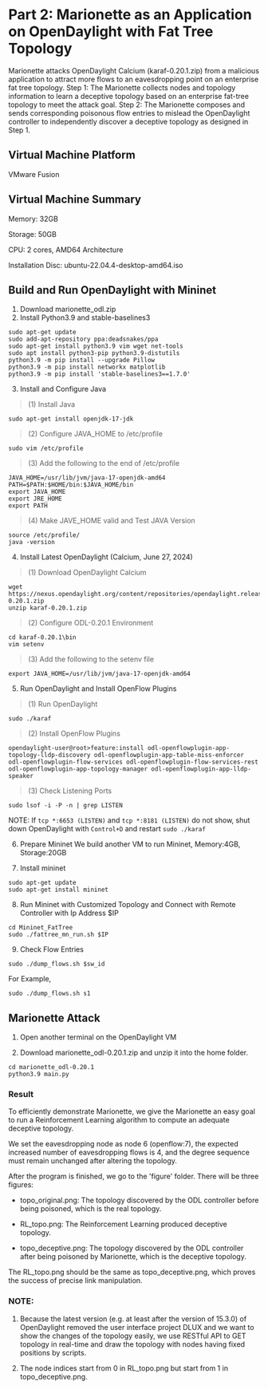 # Part 2: Marionette as an Application on OpenDaylight with Fat Tree Topology
Marionette attacks OpenDaylight Calcium (karaf-0.20.1.zip) from a malicious application to attract more flows to an eavesdropping point on an enterprise fat tree topology. Step 1: The Marionette collects nodes and topology information to learn a deceptive topology based on an enterprise fat-tree topology to meet the attack goal. Step 2: The Marionette composes and sends corresponding poisonous flow entries to mislead the OpenDaylight controller to independently discover a deceptive topology as designed in Step 1.


## Virtual Machine Platform
VMware Fusion
## Virtual Machine Summary
Memory: 32GB

Storage: 50GB

CPU: 2 cores, AMD64 Architecture

Installation Disc: ubuntu-22.04.4-desktop-amd64.iso

## Build and Run OpenDaylight with Mininet
1. Download marionette_odl.zip
2. Install Python3.9 and stable-baselines3
  ```
  sudo apt-get update
  sudo add-apt-repository ppa:deadsnakes/ppa
  sudo apt-get install python3.9 vim wget net-tools
  sudo apt install python3-pip python3.9-distutils
  python3.9 -m pip install --upgrade Pillow
  python3.9 -m pip install networkx matplotlib
  python3.9 -m pip install 'stable-baselines3==1.7.0'
  ```
3. Install and Configure Java
> (1) Install Java
  ```
  sudo apt-get install openjdk-17-jdk
  ```
> (2) Configure JAVA_HOME to /etc/profile

  ```
  sudo vim /etc/profile
  ```
> (3) Add the following to the end of /etc/profile
  ```
  JAVA_HOME=/usr/lib/jvm/java-17-openjdk-amd64
  PATH=$PATH:$HOME/bin:$JAVA_HOME/bin
  export JAVA_HOME
  export JRE_HOME
  export PATH
  ```
> (4) Make JAVE_HOME valid and Test JAVA Version
  ```
  source /etc/profile/
  java -version
  ```
4. Install Latest OpenDaylight (Calcium, June 27, 2024)
> (1) Download OpenDaylight Calcium
  ```
  wget https://nexus.opendaylight.org/content/repositories/opendaylight.release/org/opendaylight/integration/karaf/0.20.1/karaf-0.20.1.zip
  unzip karaf-0.20.1.zip
  ```
> (2) Configure ODL-0.20.1 Environment
  ```
  cd karaf-0.20.1\bin
  vim setenv
  ```
> (3) Add the following to the setenv file
  
  ```
  export JAVA_HOME=/usr/lib/jvm/java-17-openjdk-amd64
  ```
5. Run OpenDaylight and Install OpenFlow Plugins
> (1) Run OpenDaylight
  ```
  sudo ./karaf
  ```
> (2) Install OpenFlow Plugins
  ```
  opendaylight-user@root>feature:install odl-openflowplugin-app-topology-lldp-discovery odl-openflowplugin-app-table-miss-enforcer odl-openflowplugin-flow-services odl-openflowplugin-flow-services-rest odl-openflowplugin-app-topology-manager odl-openflowplugin-app-lldp-speaker
  ```
> (3) Check Listening Ports
  ```
  sudo lsof -i -P -n | grep LISTEN
  ```
  NOTE: If ```tcp *:6653 (LISTEN)``` and ```tcp *:8181 (LISTEN)``` do not show, shut down OpenDaylight with ```Control+D``` and restart ```sudo ./karaf```

6. Prepare Mininet
  We build another VM to run Mininet, Memory:4GB, Storage:20GB

7. Install mininet
  ```
  sudo apt-get update
  sudo apt-get install mininet
  ```
8. Run Mininet with Customized Topology and Connect with Remote Controller with Ip Address $IP
  ``` 
  cd Mininet_FatTree
  sudo ./fattree_mn_run.sh $IP
  ```
9. Check Flow Entries
  ```
  sudo ./dump_flows.sh $sw_id
  ```
  For Example,
  ```
  sudo ./dump_flows.sh s1
  ```
## Marionette Attack
1. Open another terminal on the OpenDaylight VM

2. Download marionette_odl-0.20.1.zip and unzip it into the home folder.
  ```
  cd marionette_odl-0.20.1
  python3.9 main.py
  ```
### Result
   
 To efficiently demonstrate Marionette, we give the Marionette an easy goal to run a Reinforcement Learning algorithm to compute an adequate deceptive topology.

 We set the eavesdropping node as node 6 (openflow:7), the expected increased number of eavesdropping flows is 4, and the degree sequence must remain unchanged after altering the topology.
  
 After the program is finished, we go to the 'figure' folder. There will be three figures:

  - topo_original.png: The topology discovered by the ODL controller before being poisoned, which is the real topology.

  - RL_topo.png: The Reinforcement Learning produced deceptive topology.

  - topo_deceptive.png: The topology discovered by the ODL controller after being poisoned by Marionette, which is the deceptive topology.

  The RL_topo.png should be the same as topo_deceptive.png, which proves the success of precise link manipulation.

### NOTE: 

1. Because the latest version (e.g. at least after the version of 15.3.0) of OpenDaylight removed the user interface project DLUX and we want to show the changes of the topology easily, we use RESTful API to GET topology in real-time and draw the topology with nodes having fixed positions by scripts.

2. The node indices start from 0 in RL_topo.png but start from 1 in topo_deceptive.png. 
